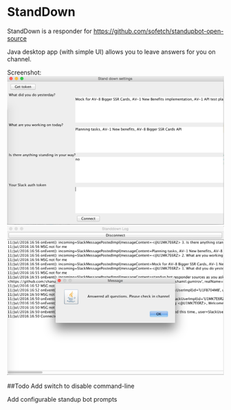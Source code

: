 # StandDown
StandDown is a responder for https://github.com/sofetch/standupbot-open-source

Java desktop app (with simple UI) allows you to leave answers for you on channel.

Screenshot:
![Screenshot](/screenshot0.png?raw=true "Screenshot")
![Screenshot](/screenshot.png?raw=true "Screenshot")

##Todo
Add switch to disable command-line

Add configurable standup bot prompts
